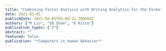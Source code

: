 ```yaml
---
title: "Combining Factor Analysis with Writing Analytics for the Formative Assessment of Written Reflection"
date: 2021-01-01
publishDate: 2021-08-03T04:08:11.390664Z
authors: ["M Liu", "SB Shum", "K Kitto"]
publication_types: ["2"]
abstract: ""
featured: false
publication: "*Computers in Human Behavior*"
---
```


